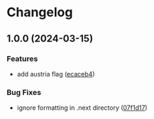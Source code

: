 # Changelog

## 1.0.0 (2024-03-15)


### Features

* add austria flag ([ecaceb4](https://github.com/philostler/philostler.com/commit/ecaceb4b05f6a75509a541b5558f8231126df905))


### Bug Fixes

* ignore formatting in .next directory ([07f1d17](https://github.com/philostler/philostler.com/commit/07f1d174e86ff2917d432ccf6d35379afbe49402))
